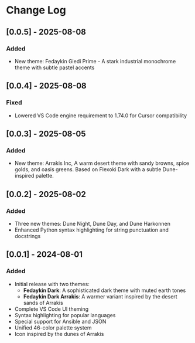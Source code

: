 # Change Log
## [0.0.5] - 2025-08-08
### Added
- New theme: Fedaykin Giedi Prime - A stark industrial monochrome theme with subtle pastel accents

## [0.0.4] - 2025-08-08
### Fixed
- Lowered VS Code engine requirement to 1.74.0 for Cursor compatibility

## [0.0.3] - 2025-08-05
### Added
- New theme: Arrakis Inc, A warm desert theme with sandy browns, spice golds, and oasis greens. Based on
  Flexoki Dark with a subtle Dune-inspired palette.

## [0.0.2] - 2025-08-02
### Added
- Three new themes: Dune Night, Dune Day, and Dune Harkonnen
- Enhanced Python syntax highlighting for string punctuation and docstrings

## [0.0.1] - 2024-08-01
### Added
- Initial release with two themes:
  - **Fedaykin Dark**: A sophisticated dark theme with muted earth tones
  - **Fedaykin Dark Arrakis**: A warmer variant inspired by the desert sands of Arrakis
- Complete VS Code UI theming
- Syntax highlighting for popular languages
- Special support for Ansible and JSON
- Unified 46-color palette system
- Icon inspired by the dunes of Arrakis
